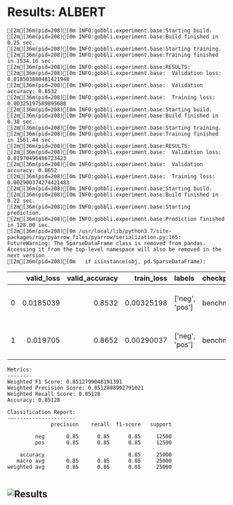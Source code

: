 # Results: ALBERT
```
[2m[36m(pid=208)[0m INFO:gobbli.experiment.base:Starting build.
[2m[36m(pid=208)[0m INFO:gobbli.experiment.base:Build finished in 0.25 sec.
[2m[36m(pid=208)[0m INFO:gobbli.experiment.base:Starting training.
[2m[36m(pid=208)[0m INFO:gobbli.experiment.base:Training finished in 1534.16 sec.
[2m[36m(pid=208)[0m INFO:gobbli.experiment.base:RESULTS:
[2m[36m(pid=208)[0m INFO:gobbli.experiment.base:  Validation loss: 0.018503880481421948
[2m[36m(pid=208)[0m INFO:gobbli.experiment.base:  Validation accuracy: 0.8532
[2m[36m(pid=208)[0m INFO:gobbli.experiment.base:  Training loss: 0.00325197589895688
[2m[36m(pid=208)[0m INFO:gobbli.experiment.base:Starting build.
[2m[36m(pid=208)[0m INFO:gobbli.experiment.base:Build finished in 0.38 sec.
[2m[36m(pid=208)[0m INFO:gobbli.experiment.base:Starting training.
[2m[36m(pid=208)[0m INFO:gobbli.experiment.base:Training finished in 1561.44 sec.
[2m[36m(pid=208)[0m INFO:gobbli.experiment.base:RESULTS:
[2m[36m(pid=208)[0m INFO:gobbli.experiment.base:  Validation loss: 0.01970496486723423
[2m[36m(pid=208)[0m INFO:gobbli.experiment.base:  Validation accuracy: 0.8652
[2m[36m(pid=208)[0m INFO:gobbli.experiment.base:  Training loss: 0.002900374274421483
[2m[36m(pid=208)[0m INFO:gobbli.experiment.base:Starting build.
[2m[36m(pid=208)[0m INFO:gobbli.experiment.base:Build finished in 0.22 sec.
[2m[36m(pid=208)[0m INFO:gobbli.experiment.base:Starting prediction.
[2m[36m(pid=208)[0m INFO:gobbli.experiment.base:Prediction finished in 128.00 sec.
[2m[36m(pid=208)[0m /usr/local/lib/python3.7/site-packages/ray/pyarrow_files/pyarrow/serialization.py:165: FutureWarning: The SparseDataFrame class is removed from pandas. Accessing it from the top-level namespace will also be removed in the next version
[2m[36m(pid=208)[0m   if isinstance(obj, pd.SparseDataFrame):

```
|    |   valid_loss |   valid_accuracy |   train_loss | labels         | checkpoint                                                                                                                 | node_ip_address   | model_params                                                             |
|---:|-------------:|-----------------:|-------------:|:---------------|:---------------------------------------------------------------------------------------------------------------------------|:------------------|:-------------------------------------------------------------------------|
|  0 |    0.0185039 |           0.8532 |   0.00325198 | ['neg', 'pos'] | benchmark_data/model/Transformer/d04b1868e89747efadba75150e8ce7cb/train/b96fc714aa374cf6b3e860c6dbda22f8/output/checkpoint | 172.80.10.2       | {'transformer_model': 'Albert', 'transformer_weights': 'albert-base-v1'} |
|  1 |    0.019705  |           0.8652 |   0.00290037 | ['neg', 'pos'] | benchmark_data/model/Transformer/8ea140e7b6ff414ea7a1901498317535/train/1ea5925dece04ceeb6701fd10127c8e8/output/checkpoint | 172.80.10.2       | {'transformer_model': 'Albert', 'transformer_weights': 'albert-base-v2'} |
```
Metrics:
--------
Weighted F1 Score: 0.8512799048191391
Weighted Precision Score: 0.8512808992791021
Weighted Recall Score: 0.85128
Accuracy: 0.85128

Classification Report:
----------------------
              precision    recall  f1-score   support

         neg       0.85      0.85      0.85     12500
         pos       0.85      0.85      0.85     12500

    accuracy                           0.85     25000
   macro avg       0.85      0.85      0.85     25000
weighted avg       0.85      0.85      0.85     25000


```

![Results](ALBERT/plot.png)
---